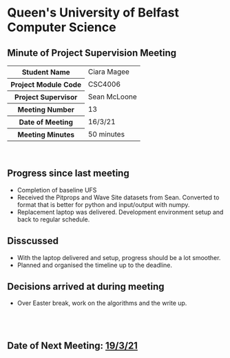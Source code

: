 # Queen's University of Belfast <br> Computer Science
## Minute of Project Supervision Meeting

<table>
  <tr>
    <th>Student Name</th>
    <td>Ciara Magee</td>
  </tr>
  <tr>
    <th>Project Module Code</th>
    <td>CSC4006</td>
  </tr>
  <tr>
    <th>Project Supervisor</th>
    <td>Sean McLoone</td>
  </tr>
  <tr>
    <th>Meeting Number</th>
    <td>13</td>
  </tr>
  <tr>
    <th>Date of Meeting</th>
    <td>16/3/21</td>
  </tr>
    <tr>
    <th>Meeting Minutes</th>
    <td>50 minutes</td>
  </tr>
</table>

<br>

## Progress since last meeting
- Completion of baseline UFS
- Received the Pitprops and Wave Site datasets from Sean. Converted to format that is better for python and input/output with numpy.
- Replacement laptop was delivered. Development environment setup and back to regular schedule.

## Disscussed
- With the laptop delivered and setup, progress should be a lot smoother.
- Planned and organised the timeline up to the deadline.


## Decisions arrived at during meeting
- Over Easter break, work on the algorithms and the write up.


<br><br>
## Date of Next Meeting: [19/3/21](/Meeting_14.md)

